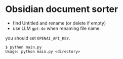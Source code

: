 # Obsidian document sorter

- find Untitled and rename (or delete if empty)
- use LLM `gpt-4o` when renaming file name.

you should set `OPENAI_API_KEY`.

```shell
$ python main.py
Usage: python main.py <directory>
```
